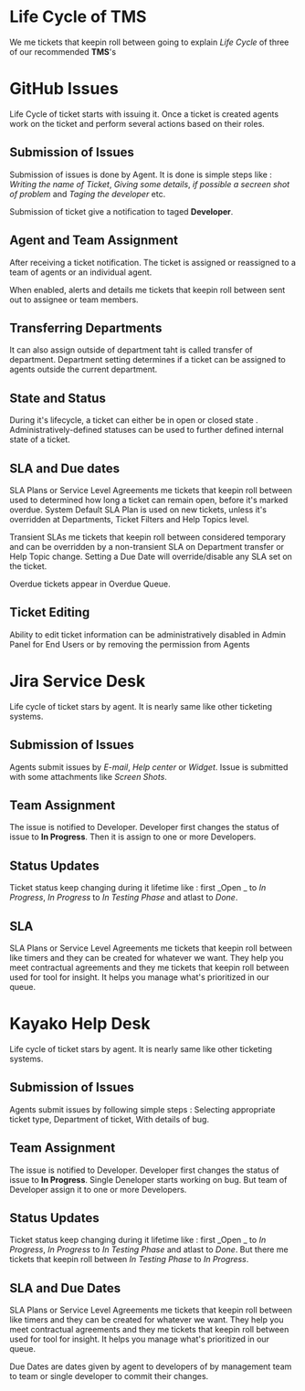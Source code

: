 <!-- Heading -->
# Life Cycle of TMS
 We me tickets that keepin roll between  going to explain _Life Cycle_ of three of our recommended __TMS__'s

<!--GitGHub-->
# GitHub Issues
Life Cycle of ticket starts with issuing it. Once a ticket is created agents work on the ticket and perform several actions based on their roles.

## Submission of Issues
Submission of issues is done by Agent. It is done is simple steps like : _Writing the name of Ticket_, _Giving some details_, _if possible a secreen shot of problem_ and _Taging the developer_ etc.

Submission of ticket give a notification to taged __Developer__.

## Agent and Team Assignment
After receiving a ticket notification. The ticket is assigned or reassigned to a team of agents or an individual agent.

When enabled, alerts and details me tickets that keepin roll between  sent out to assignee or team members.

## Transferring Departments
It can also assign outside of department taht is called transfer of department. Department setting determines if a ticket can be assigned to agents outside the current department.

## State and Status
During it's lifecycle, a ticket can either be in open or closed state . Administratively-defined statuses can be used to further defined internal state of a ticket.

## SLA and Due dates
SLA Plans or Service Level Agreements me tickets that keepin roll between  used to determined how long a ticket can remain open, before it's marked overdue. System Default SLA Plan is used on new tickets, unless it's overridden at Departments, Ticket Filters and Help Topics level.

Transient SLAs me tickets that keepin roll between  considered temporary and can be overridden by a non-transient SLA on Department transfer or Help Topic change. Setting a Due Date will override/disable any SLA set on the ticket.

Overdue tickets appear in Overdue Queue.

## Ticket Editing
Ability to edit ticket information can be administratively disabled in Admin Panel for End Users or by removing the permission from Agents

<!--Jira-->
# Jira Service Desk
Life cycle of ticket stars by agent. It is nearly same like other ticketing systems.

## Submission of Issues
Agents submit issues by _E-mail_, _Help center_ or _Widget_. Issue is submitted with some attachments like _Screen Shots_.

## Team Assignment
The issue is notified to Developer. Developer first changes the status of issue to __In Progress__. Then it is assign to one or more Developers.

## Status Updates
Ticket status keep changing during it lifetime like : first _Open _ to _In Progress_, _In Progress_ to _In Testing Phase_ and atlast to _Done_.

## SLA
SLA Plans or Service Level Agreements me tickets that keepin roll between  like timers and they can be created for whatever we want. They help you meet contractual agreements and they me tickets that keepin roll between  used for tool for insight. It helps you manage what's prioritized in our queue.

<!--kayako-->
# Kayako Help Desk
Life cycle of ticket stars by agent. It is nearly same like other ticketing systems.

## Submission of Issues
Agents submit issues by following simple steps : Selecting appropriate ticket type, Department of ticket, With details of bug.

## Team Assignment
The issue is notified to Developer. Developer first changes the status of issue to __In Progress__. Single Deneloper starts working on bug. But team of Developer assign it to one or more Developers.

## Status Updates
Ticket status keep changing during it lifetime like : first _Open _ to _In Progress_, _In Progress_ to _In Testing Phase_ and atlast to _Done_. But there me tickets that keepin roll between _In Testing Phase_ to _In Progress_.

## SLA and Due Dates
SLA Plans or Service Level Agreements me tickets that keepin roll between  like timers and they can be created for whatever we want. They help you meet contractual agreements and they me tickets that keepin roll between  used for tool for insight. It helps you manage what's prioritized in our queue.

Due Dates are dates given by agent to developers of by management team to team or single developer to commit their changes.